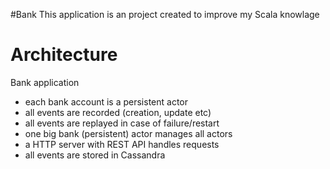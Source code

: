 #Bank 
This application is an project created to improve my Scala knowlage

# Architecture
Bank application
* each bank account is a persistent actor
* all events are recorded (creation, update etc)
* all events are replayed in case of failure/restart
* one big bank (persistent) actor manages all actors
* a HTTP server with REST API handles requests
* all events are stored in Cassandra
